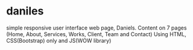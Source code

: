 # daniles
simple responsive user interface web page, Daniels.
Content on 7 pages (Home, About, Services, Works, Client, Team
and Contact)
Using HTML, CSS(Bootstrap) only and JS(WOW library)
